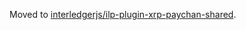 Moved to [interledgerjs/ilp-plugin-xrp-paychan-shared](https://github.com/interledgerjs/ilp-plugin-xrp-paychan-shared).
